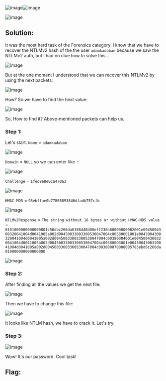 ![image](https://github.com/YourCH0ICE/CTF-Write-ups/assets/127401530/04a04c6f-6627-49a5-98ba-64e0461ed20c)![image](https://github.com/YourCH0ICE/CTF-Write-ups/assets/127401530/d94c0b57-7d0c-464d-ae22-44f17a00d28f)

![image](https://github.com/YourCH0ICE/CTF-Write-ups/assets/127401530/8b8df98d-613b-49c7-a479-a081ceb279d7)

<h2>Solution:</h2>

It was the most hard task of the Forensics category. I know that we have to recover the NTLMv2 hash of the the user ```adamkadaban``` because we saw the NTLMv2 auth, but I had no clue how to solve this...

![image](https://github.com/YourCH0ICE/CTF-Write-ups/assets/127401530/176ede8e-589a-4049-9dd9-f9b3f2aeca11)

But at the one moment I understood that we can recover this NTLMv2 by using the next packets:

![image](https://github.com/YourCH0ICE/CTF-Write-ups/assets/127401530/3729b6f5-a6b4-47c7-8785-6186de5f2da9)

How? So we have to find the hext value: 

![image](https://github.com/YourCH0ICE/CTF-Write-ups/assets/127401530/8ef214df-b478-43c8-bbe1-84acf6a79c26)

So, How to find it? Above-mentioned packets can help us. 

<h3>Step 1:</h3>

Let's start. 
```Name``` = ```adamkadaban```

![image](https://github.com/YourCH0ICE/CTF-Write-ups/assets/127401530/c878508a-f9f7-4148-805b-7fb9138c86de)

```Domain``` = ```NULL``` so we can enter like ```:```

![image](https://github.com/YourCH0ICE/CTF-Write-ups/assets/127401530/fa77ac25-24ff-417f-9fe1-0c42d1042a01)

```Challenge``` = ```1fed9e8e0ca470a3```

![image](https://github.com/YourCH0ICE/CTF-Write-ups/assets/127401530/b3d4c90f-c9a5-4e7a-9cc2-ef4566c1e6e9)

```HMAC-MD5``` = ```98ebffae0b77865893846dfadb757cfb```

![image](https://github.com/YourCH0ICE/CTF-Write-ups/assets/127401530/4e4fe314-e951-45ed-ac76-1894f2f0ca97)

```NTLMv2Response``` = ```The string without 16 bytes or without HMAC-MD5 value``` = ```0101000000000000801c50dbc266da0188d48d08eff230a80000000002001e0045004300320041004d0041005a002d00450033003300530047004c00380001001e0045004300320041004d0041005a002d00450033003300530047004c00380004001e0045004300320041004d0041005a002d00450033003300530047004c00380003001e0045004300320041004d0041005a002d00450033003300530047004c003800070008005783ebd6c266da010000000000000000```

![image](https://github.com/YourCH0ICE/CTF-Write-ups/assets/127401530/2657c144-4e99-49fa-bdf4-72c751689fc3)

<h3>Step 2:</h3>

After finding all the values we get the next file:

![image](https://github.com/YourCH0ICE/CTF-Write-ups/assets/127401530/5e756bf8-dda4-4586-abf5-4bbcb0da05f5)

Then we have to change this file:

![image](https://github.com/YourCH0ICE/CTF-Write-ups/assets/127401530/b6c03f76-7737-4980-81ee-a92d1d043f39)

It looks like NTLM hash, we have to crack it. Let's try.

<h3>Step 3:</h3>

![image](https://github.com/YourCH0ICE/CTF-Write-ups/assets/127401530/fb596d71-997b-4bbf-8ef3-f62c4ba05e67)

Wow! It's our password. Cool task!

<h2>Flag:</h2>

```swampCTF{emilyyoudontknowmypassword}





















